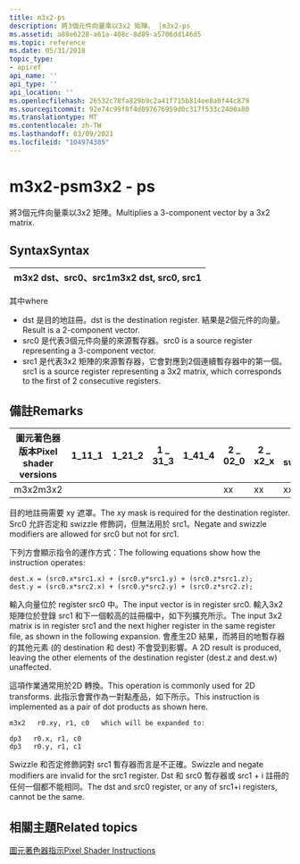 ```yaml
---
title: m3x2-ps
description: 將3個元件向量乘以3x2 矩陣。 |m3x2-ps
ms.assetid: a88e6228-a61a-408c-8d89-a5706dd146d5
ms.topic: reference
ms.date: 05/31/2018
topic_type:
- apiref
api_name: ''
api_type: ''
api_location: ''
ms.openlocfilehash: 26532c78fa829b9c2a41f715b814ee8a0f44c879
ms.sourcegitcommit: 92e74c99f8f4d097676959d0c317f533c2400a80
ms.translationtype: MT
ms.contentlocale: zh-TW
ms.lasthandoff: 03/09/2021
ms.locfileid: "104974385"
---
```

# <a name="m3x2---ps"></a><span data-ttu-id="107a5-104">m3x2-ps</span><span class="sxs-lookup"><span data-stu-id="107a5-104">m3x2 - ps</span></span>

<span data-ttu-id="107a5-105">將3個元件向量乘以3x2 矩陣。</span><span class="sxs-lookup"><span data-stu-id="107a5-105">Multiplies a 3-component vector by a 3x2 matrix.</span></span>

## <a name="syntax"></a><span data-ttu-id="107a5-106">Syntax</span><span class="sxs-lookup"><span data-stu-id="107a5-106">Syntax</span></span>



| <span data-ttu-id="107a5-107">m3x2 dst、src0、src1</span><span class="sxs-lookup"><span data-stu-id="107a5-107">m3x2 dst, src0, src1</span></span> |
|----------------------|



 

<span data-ttu-id="107a5-108">其中</span><span class="sxs-lookup"><span data-stu-id="107a5-108">where</span></span>

-   <span data-ttu-id="107a5-109">dst 是目的地註冊。</span><span class="sxs-lookup"><span data-stu-id="107a5-109">dst is the destination register.</span></span> <span data-ttu-id="107a5-110">結果是2個元件的向量。</span><span class="sxs-lookup"><span data-stu-id="107a5-110">Result is a 2-component vector.</span></span>
-   <span data-ttu-id="107a5-111">src0 是代表3個元件向量的來源暫存器。</span><span class="sxs-lookup"><span data-stu-id="107a5-111">src0 is a source register representing a 3-component vector.</span></span>
-   <span data-ttu-id="107a5-112">src1 是代表3x2 矩陣的來源暫存器，它會對應到2個連續暫存器中的第一個。</span><span class="sxs-lookup"><span data-stu-id="107a5-112">src1 is a source register representing a 3x2 matrix, which corresponds to the first of 2 consecutive registers.</span></span>

## <a name="remarks"></a><span data-ttu-id="107a5-113">備註</span><span class="sxs-lookup"><span data-stu-id="107a5-113">Remarks</span></span>



| <span data-ttu-id="107a5-114">圖元著色器版本</span><span class="sxs-lookup"><span data-stu-id="107a5-114">Pixel shader versions</span></span> | <span data-ttu-id="107a5-115">1\_1</span><span class="sxs-lookup"><span data-stu-id="107a5-115">1\_1</span></span> | <span data-ttu-id="107a5-116">1\_2</span><span class="sxs-lookup"><span data-stu-id="107a5-116">1\_2</span></span> | <span data-ttu-id="107a5-117">1 \_ 3</span><span class="sxs-lookup"><span data-stu-id="107a5-117">1\_3</span></span> | <span data-ttu-id="107a5-118">1\_4</span><span class="sxs-lookup"><span data-stu-id="107a5-118">1\_4</span></span> | <span data-ttu-id="107a5-119">2 \_ 0</span><span class="sxs-lookup"><span data-stu-id="107a5-119">2\_0</span></span> | <span data-ttu-id="107a5-120">2 \_ x</span><span class="sxs-lookup"><span data-stu-id="107a5-120">2\_x</span></span> | <span data-ttu-id="107a5-121">2個 \_ sw</span><span class="sxs-lookup"><span data-stu-id="107a5-121">2\_sw</span></span> | <span data-ttu-id="107a5-122">3 \_ 0</span><span class="sxs-lookup"><span data-stu-id="107a5-122">3\_0</span></span> | <span data-ttu-id="107a5-123">3個 \_ sw</span><span class="sxs-lookup"><span data-stu-id="107a5-123">3\_sw</span></span> |
|-----------------------|------|------|------|------|------|------|-------|------|-------|
| <span data-ttu-id="107a5-124">m3x2</span><span class="sxs-lookup"><span data-stu-id="107a5-124">m3x2</span></span>                  |      |      |      |      | <span data-ttu-id="107a5-125">x</span><span class="sxs-lookup"><span data-stu-id="107a5-125">x</span></span>    | <span data-ttu-id="107a5-126">x</span><span class="sxs-lookup"><span data-stu-id="107a5-126">x</span></span>    | <span data-ttu-id="107a5-127">x</span><span class="sxs-lookup"><span data-stu-id="107a5-127">x</span></span>     | <span data-ttu-id="107a5-128">x</span><span class="sxs-lookup"><span data-stu-id="107a5-128">x</span></span>    | <span data-ttu-id="107a5-129">x</span><span class="sxs-lookup"><span data-stu-id="107a5-129">x</span></span>     |



 

<span data-ttu-id="107a5-130">目的地註冊需要 xy 遮罩。</span><span class="sxs-lookup"><span data-stu-id="107a5-130">The xy mask is required for the destination register.</span></span> <span data-ttu-id="107a5-131">Src0 允許否定和 swizzle 修飾詞，但無法用於 src1。</span><span class="sxs-lookup"><span data-stu-id="107a5-131">Negate and swizzle modifiers are allowed for src0 but not for src1.</span></span>

<span data-ttu-id="107a5-132">下列方會顯示指令的運作方式：</span><span class="sxs-lookup"><span data-stu-id="107a5-132">The following equations show how the instruction operates:</span></span>


```
dest.x = (src0.x*src1.x) + (src0.y*src1.y) + (src0.z*src1.z);
dest.y = (src0.x*src2.x) + (src0.y*src2.y) + (src0.z*src2.z);
```



<span data-ttu-id="107a5-133">輸入向量位於 register src0 中。</span><span class="sxs-lookup"><span data-stu-id="107a5-133">The input vector is in register src0.</span></span> <span data-ttu-id="107a5-134">輸入3x2 矩陣位於登錄 src1 和下一個較高的註冊檔中，如下列擴充所示。</span><span class="sxs-lookup"><span data-stu-id="107a5-134">The input 3x2 matrix is in register src1 and the next higher register in the same register file, as shown in the following expansion.</span></span> <span data-ttu-id="107a5-135">會產生2D 結果，而將目的地暫存器的其他元素 (的 destination 和 dest) 不會受到影響。</span><span class="sxs-lookup"><span data-stu-id="107a5-135">A 2D result is produced, leaving the other elements of the destination register (dest.z and dest.w) unaffected.</span></span>

<span data-ttu-id="107a5-136">這項作業通常用於2D 轉換。</span><span class="sxs-lookup"><span data-stu-id="107a5-136">This operation is commonly used for 2D transforms.</span></span> <span data-ttu-id="107a5-137">此指示會實作為一對點產品，如下所示。</span><span class="sxs-lookup"><span data-stu-id="107a5-137">This instruction is implemented as a pair of dot products as shown here.</span></span>


```
m3x2   r0.xy, r1, c0   which will be expanded to:

dp3   r0.x, r1, c0
dp3   r0.y, r1, c1
```



<span data-ttu-id="107a5-138">Swizzle 和否定修飾詞對 src1 暫存器而言是不正確。</span><span class="sxs-lookup"><span data-stu-id="107a5-138">Swizzle and negate modifiers are invalid for the src1 register.</span></span> <span data-ttu-id="107a5-139">Dst 和 src0 暫存器或 src1 + i 註冊的任何一個都不能相同。</span><span class="sxs-lookup"><span data-stu-id="107a5-139">The dst and src0 register, or any of src1+i registers, cannot be the same.</span></span>

## <a name="related-topics"></a><span data-ttu-id="107a5-140">相關主題</span><span class="sxs-lookup"><span data-stu-id="107a5-140">Related topics</span></span>

<dl> <dt>

[<span data-ttu-id="107a5-141">圖元著色器指示</span><span class="sxs-lookup"><span data-stu-id="107a5-141">Pixel Shader Instructions</span></span>](dx9-graphics-reference-asm-ps-instructions.md)
</dt> </dl>

 

 




